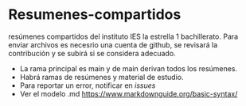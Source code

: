# Resumenes-compartidos
resúmenes compartidos del instituto IES la estrella 1 bachillerato. Para enviar archivos es necesrio una cuenta de github, se revisará la contribución y se subirá si se considera adecuado.
* La rama principal es main y de main derivan todos los resúmenes.
* Habrá ramas de resúmenes y material de estudio.
* Para reportar un error, notificar en *issues*
* Ver el modelo .md https://www.markdownguide.org/basic-syntax/
